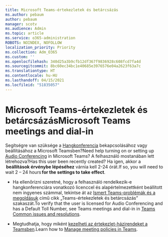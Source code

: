 ```yaml
---
title: Microsoft Teams-értekezletek és betárcsázás
ms.author: pebaum
author: pebaum
manager: scotv
ms.audience: Admin
ms.topic: article
ms.service: o365-administration
ROBOTS: NOINDEX, NOFOLLOW
localization_priority: Priority
ms.collection: Adm_O365
ms.custom: ''
ms.openlocfilehash: 340d25a3b9cfb12df367f9836928c608fcd7fa4d
ms.sourcegitcommit: 8bc60ec34bc1e40685e3976576e04a2623f63a7c
ms.translationtype: HT
ms.contentlocale: hu-HU
ms.lasthandoff: 04/15/2021
ms.locfileid: "51835057"
---
```

# <a name="microsoft-teams-meetings-and-dial-in"></a><span data-ttu-id="eacb9-102">Microsoft Teams-értekezletek és betárcsázás</span><span class="sxs-lookup"><span data-stu-id="eacb9-102">Microsoft Teams meetings and dial-in</span></span>

<span data-ttu-id="eacb9-103">Segítségre van szüksége a [Hangkonferencia](https://docs.microsoft.com/microsoftteams/audio-conferencing-in-office-365) bekapcsolásához vagy beállításához a Microsoft Teamsben?</span><span class="sxs-lookup"><span data-stu-id="eacb9-103">Need help turning on or setting up [Audio Conferencing](https://docs.microsoft.com/microsoftteams/audio-conferencing-in-office-365) in Microsoft Teams?</span></span> <span data-ttu-id="eacb9-104">A felhasználó mostanában lett létrehozva?</span><span class="sxs-lookup"><span data-stu-id="eacb9-104">Has this user been recently created?</span></span> <span data-ttu-id="eacb9-105">Ha igen, akkor a  **beállítások érvénybe lépéséhez** várnia kell 2-24 órát.</span><span class="sxs-lookup"><span data-stu-id="eacb9-105">If so, you will need to wait 2 – 24 hours **for the settings to take effect**.</span></span>

- <span data-ttu-id="eacb9-106">Ha ellenőrizni szeretné, hogy a felhasználó rendelkezik-e hangkonferenciára vonatkozó licenccel és alapértelmezettként beállított nem ingyenes számmal, tekintse át az [Ismert Teams-problémák és a megoldásuk](https://docs.microsoft.com/microsoftteams/known-issues) című cikk „Teams-értekezletek és betárcsázás” szakaszát.</span><span class="sxs-lookup"><span data-stu-id="eacb9-106">To verify that the user is licensed for Audio Conferencing and has a Default Toll Number, see Teams meetings and dial-in in [Teams Common issues and resolutions](https://docs.microsoft.com/microsoftteams/known-issues).</span></span>

- <span data-ttu-id="eacb9-107">Megtudhatja, hogy miként [kezelheti az értekezlet-házirendeket a Teamsben](https://docs.microsoft.com/microsoftteams/meeting-policies-in-teams).</span><span class="sxs-lookup"><span data-stu-id="eacb9-107">Learn how to [Manage meeting policies in Teams](https://docs.microsoft.com/microsoftteams/meeting-policies-in-teams).</span></span> 

